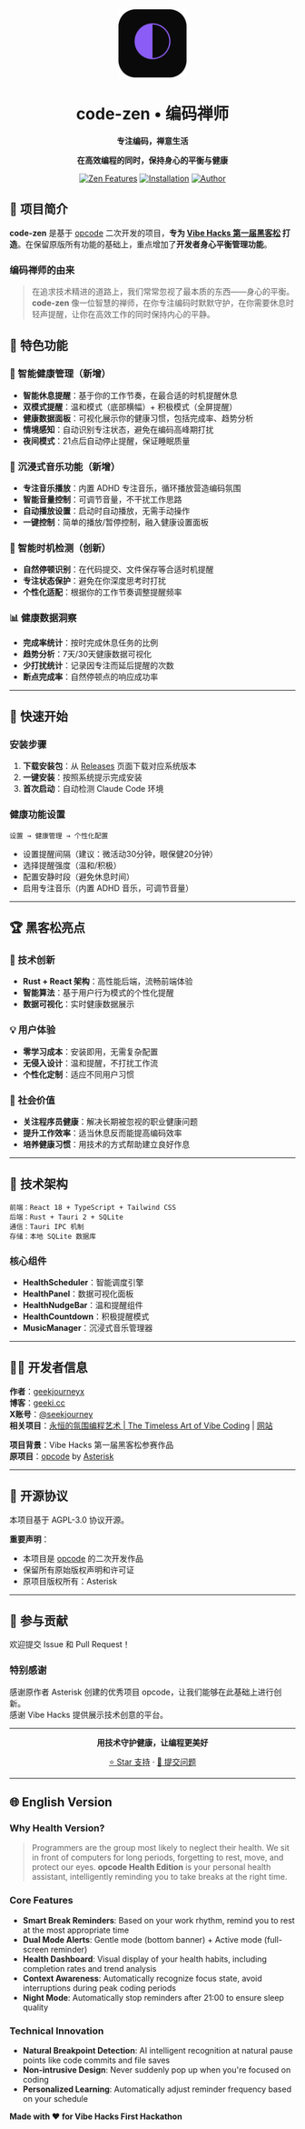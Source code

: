 <div align="center">
  <img src="src-tauri/icons/icon.png" alt="code-zen Logo" width="120" height="120">

  <h1>code-zen • 编码禅师</h1>
  
  <p>
    <strong>专注编码，禅意生活</strong>
  </p>
  <p>
    <strong>在高效编程的同时，保持身心的平衡与健康</strong>
  </p>
  
  <p>
    <a href="#特色功能"><img src="https://img.shields.io/badge/禅意功能-🧘‍♂️-green?style=for-the-badge" alt="Zen Features"></a>
    <a href="#安装"><img src="https://img.shields.io/badge/安装-🚀-blue?style=for-the-badge" alt="Installation"></a>
    <a href="https://github.com/geekjourneyx"><img src="https://img.shields.io/badge/作者-@geekjourneyx-orange?style=for-the-badge" alt="Author"></a>
  </p>
</div>

## 🎯 项目简介

**code-zen** 是基于 [opcode](https://github.com/getAsterisk/opcode/) 二次开发的项目，**专为 [Vibe Hacks 第一届黑客松](VIBEHACKS.md) 打造**。在保留原版所有功能的基础上，重点增加了**开发者身心平衡管理功能**。

### 编码禅师的由来
> 在追求技术精进的道路上，我们常常忽视了最本质的东西——身心的平衡。**code-zen** 像一位智慧的禅师，在你专注编码时默默守护，在你需要休息时轻声提醒，让你在高效工作的同时保持内心的平静。

## 🌟 特色功能

### 💚 智能健康管理（新增）
- **智能休息提醒**：基于你的工作节奏，在最合适的时机提醒休息
- **双模式提醒**：温和模式（底部横幅）+ 积极模式（全屏提醒）
- **健康数据面板**：可视化展示你的健康习惯，包括完成率、趋势分析
- **情境感知**：自动识别专注状态，避免在编码高峰期打扰
- **夜间模式**：21点后自动停止提醒，保证睡眠质量

### 🎵 沉浸式音乐功能（新增）
- **专注音乐播放**：内置 ADHD 专注音乐，循环播放营造编码氛围
- **智能音量控制**：可调节音量，不干扰工作思路
- **自动播放设置**：启动时自动播放，无需手动操作
- **一键控制**：简单的播放/暂停控制，融入健康设置面板

### 🎯 智能时机检测（创新）
- **自然停顿识别**：在代码提交、文件保存等合适时机提醒
- **专注状态保护**：避免在你深度思考时打扰
- **个性化适配**：根据你的工作节奏调整提醒频率

### 📊 健康数据洞察
- **完成率统计**：按时完成休息任务的比例
- **趋势分析**：7天/30天健康数据可视化
- **少打扰统计**：记录因专注而延后提醒的次数
- **断点完成率**：自然停顿点的响应成功率

---

## 🚀 快速开始

### 安装步骤
1. **下载安装包**：从 [Releases](https://github.com/geekjourneyx/opcode/releases) 页面下载对应系统版本
2. **一键安装**：按照系统提示完成安装
3. **首次启动**：自动检测 Claude Code 环境

### 健康功能设置
```
设置 → 健康管理 → 个性化配置
```

- 设置提醒间隔（建议：微活动30分钟，眼保健20分钟）
- 选择提醒强度（温和/积极）
- 配置安静时段（避免休息时间）
- 启用专注音乐（内置 ADHD 音乐，可调节音量）

---

## 🏆 黑客松亮点

### 🎨 技术创新
- **Rust + React 架构**：高性能后端，流畅前端体验
- **智能算法**：基于用户行为模式的个性化提醒
- **数据可视化**：实时健康数据展示

### 💡 用户体验
- **零学习成本**：安装即用，无需复杂配置
- **无侵入设计**：温和提醒，不打扰工作流
- **个性化定制**：适应不同用户习惯

### 🏅 社会价值
- **关注程序员健康**：解决长期被忽视的职业健康问题
- **提升工作效率**：适当休息反而能提高编码效率
- **培养健康习惯**：用技术的方式帮助建立良好作息

---

## 🔧 技术架构

```
前端：React 18 + TypeScript + Tailwind CSS
后端：Rust + Tauri 2 + SQLite
通信：Tauri IPC 机制
存储：本地 SQLite 数据库
```

### 核心组件
- **HealthScheduler**：智能调度引擎
- **HealthPanel**：数据可视化面板
- **HealthNudgeBar**：温和提醒组件
- **HealthCountdown**：积极提醒模式
- **MusicManager**：沉浸式音乐管理器

---

## 👨‍💻 开发者信息

**作者**：[geekjourneyx](https://github.com/geekjourneyx)  
**博客**：[geeki.cc](https://geeki.cc)  
**X账号**：[@seekjourney](https://x.com/seekjourney)  
**相关项目**：[永恒的氛围编程艺术 | The Timeless Art of Vibe Coding](https://github.com/geekjourneyx/thewayofcode) | [网站](https://www.thewayofcode.cn)  

**项目背景**：Vibe Hacks 第一届黑客松参赛作品  
**原项目**：[opcode](https://github.com/getAsterisk/opcode/) by [Asterisk](https://asterisk.so/)  

---

## 📄 开源协议

本项目基于 AGPL-3.0 协议开源。

**重要声明**：
- 本项目是 [opcode](https://github.com/getAsterisk/opcode/) 的二次开发作品
- 保留所有原始版权声明和许可证
- 原项目版权所有：Asterisk

---

## 🤝 参与贡献

欢迎提交 Issue 和 Pull Request！

### 特别感谢
感谢原作者 Asterisk 创建的优秀项目 opcode，让我们能够在此基础上进行创新。  
感谢 Vibe Hacks 提供展示技术创意的平台。

---

<div align="center">
  <p>
    <strong>用技术守护健康，让编程更美好</strong>
  </p>
  <p>
    <a href="https://github.com/geekjourneyx/opcode">⭐ Star 支持</a>
    ·
    <a href="https://github.com/geekjourneyx/opcode/issues">🐛 提交问题</a>
  </p>
</div>

---

## 🌐 English Version

### Why Health Version?
> Programmers are the group most likely to neglect their health. We sit in front of computers for long periods, forgetting to rest, move, and protect our eyes. **opcode Health Edition** is your personal health assistant, intelligently reminding you to take breaks at the right time.

### Core Features
- **Smart Break Reminders**: Based on your work rhythm, remind you to rest at the most appropriate time
- **Dual Mode Alerts**: Gentle mode (bottom banner) + Active mode (full-screen reminder)  
- **Health Dashboard**: Visual display of your health habits, including completion rates and trend analysis
- **Context Awareness**: Automatically recognize focus state, avoid interruptions during peak coding periods
- **Night Mode**: Automatically stop reminders after 21:00 to ensure sleep quality

### Technical Innovation
- **Natural Breakpoint Detection**: AI intelligent recognition at natural pause points like code commits and file saves
- **Non-intrusive Design**: Never suddenly pop up when you're focused on coding
- **Personalized Learning**: Automatically adjust reminder frequency based on your schedule

**Made with ❤️ for Vibe Hacks First Hackathon**